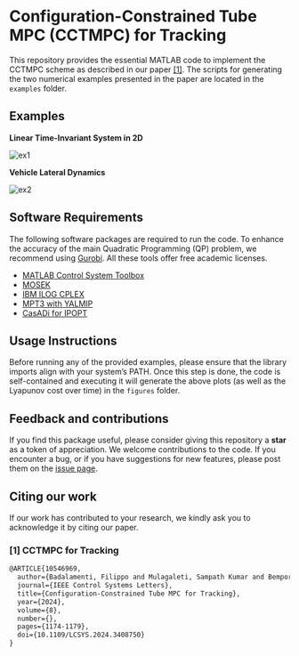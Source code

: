 # Configuration-Constrained Tube MPC (CCTMPC) for Tracking
This repository provides the essential MATLAB code to implement the CCTMPC scheme as described in our paper [[1]](#1). The scripts for generating the two numerical examples presented in the paper are located in the `examples` folder.
## Examples

**Linear Time-Invariant System in 2D**

![ex1](./figures/for_readme/example1.png)

**Vehicle Lateral Dynamics**

![ex2](./figures/for_readme/example2.png)

## Software Requirements 
The following software packages are required to run the code. To enhance the accuracy of the main Quadratic Programming (QP) problem, we recommend using [Gurobi](https://www.gurobi.com/academia/academic-program-and-licenses/). All these tools offer free academic licenses.
- [MATLAB Control System Toolbox](https://www.mathworks.com/products/control.html)
- [MOSEK](https://www.mosek.com/products/academic-licenses/)
- [IBM ILOG CPLEX](https://www.ibm.com/products/ilog-cplex-optimization-studio)
- [MPT3 with YALMIP](https://www.mpt3.org/)
- [CasADi for IPOPT](https://web.casadi.org/) 

## Usage Instructions
Before running any of the provided examples, please ensure that the library imports align with your system’s PATH. Once this step is done, the code is self-contained and executing it will generate the above plots (as well as the Lyapunov cost over time) in the `figures` folder.

## Feedback and contributions
If you find this package useful, please consider giving this repository a **star** as a token of appreciation. We welcome contributions to the code. If you encounter a bug, or if you have suggestions for new features, please post them on the [issue page](https://github.com/samku/CCTMPC_tracking/issues). 

## Citing our work
If our work has contributed to your research, we kindly ask you to acknowledge it by citing our paper.
### <a id="1">[1]</a> CCTMPC for Tracking
```latex
@ARTICLE{10546969,
  author={Badalamenti, Filippo and Mulagaleti, Sampath Kumar and Bemporad, Alberto and Houska, Boris and Villanueva, Mario Eduardo},
  journal={IEEE Control Systems Letters}, 
  title={Configuration-Constrained Tube MPC for Tracking}, 
  year={2024},
  volume={8},
  number={},
  pages={1174-1179},
  doi={10.1109/LCSYS.2024.3408750}
}
```
